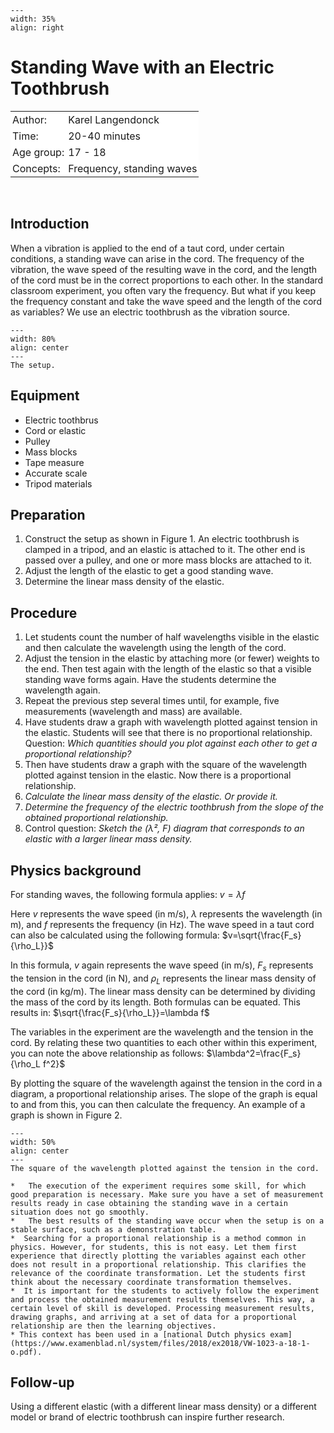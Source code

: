 ```{figure} ../../figures/ready.png
---
width: 35%
align: right
```

# Standing Wave with an Electric Toothbrush

<table style="width: 100%; border-collapse: collapse; border: none;">
    <tr style="background-color: white;"> 
        <td style="text-align: left; padding: 3px; border: none;">Author:</td>
        <td style="text-align: left; padding: 3px; border: none;">Karel Langendonck</td>
    </tr>
    <tr style="background-color: white;">
        <td style="text-align: left; padding: 3px; border: none;">Time:</td>
        <td style="text-align: left; padding: 3px; border: none;">20-40 minutes</td>
    </tr>
    <tr style="background-color: white;">
        <td style="text-align: left; padding: 3px; border: none;">Age group:</td>
        <td style="text-align: left; padding: 3px; border: none;">17 - 18</td>
    </tr>
    <tr style="background-color: white;">
        <td style="text-align: left; padding: 3px; border: none;">Concepts:</td>
        <td style="text-align: left; padding: 3px; border: none;">Frequency, standing waves</td>
    </tr>
</table><br>

## Introduction
When a vibration is applied to the end of a taut cord, under certain conditions, a standing wave can arise in the cord. The frequency of the vibration, the wave speed of the resulting wave in the cord, and the length of the cord must be in the correct proportions to each other. In the standard classroom experiment, you often vary the frequency. But what if you keep the frequency constant and take the wave speed and the length of the cord as variables? We use an electric toothbrush as the vibration source.

```{figure} demo77_figure1.JPG
---
width: 80%
align: center
---
The setup.
```

## Equipment
- Electric toothbrus
- Cord or elastic
- Pulley
- Mass blocks
- Tape measure
- Accurate scale
- Tripod materials

## Preparation
1.  Construct the setup as shown in Figure 1. An electric toothbrush is clamped in a tripod, and an elastic is attached to it. The other end is passed over a pulley, and one or more mass blocks are attached to it.
2. Adjust the length of the elastic to get a good standing wave.
3. Determine the linear mass density of the elastic.

## Procedure
1. Let students count the number of half wavelengths visible in the elastic and then calculate the wavelength using the length of the cord.
2. Adjust the tension in the elastic by attaching more (or fewer) weights to the end. Then test again with the length of the elastic so that a visible standing wave forms again. Have the students determine the wavelength again.
3. Repeat the previous step several times until, for example, five measurements (wavelength and mass) are available.
4. Have students draw a graph with wavelength plotted against tension in the elastic. Students will see that there is no proportional relationship.
    Question: *Which quantities should you plot against each other to get a proportional relationship?*
6. Then have students draw a graph with the square of the wavelength plotted against tension in the elastic. Now there is a proportional relationship.
7. *Calculate the linear mass density of the elastic. Or provide it.*
8. *Determine the frequency of the electric toothbrush from the slope of the obtained proportional relationship.*
9. Control question: *Sketch the (λ², F) diagram that corresponds to an elastic with a larger linear mass density.*

## Physics background

For standing waves, the following formula applies:
$v=\lambda f$

Here $v$ represents the wave speed (in m/s), $\lambda$ represents the wavelength (in m), and $f$ represents the frequency (in Hz). The wave speed in a taut cord can also be calculated using the following formula:
$v=\sqrt{\frac{F_s}{\rho_L}}$

In this formula, $v$ again represents the wave speed (in m/s), $F_s$ represents the tension in the cord (in N), and $\rho_L$ represents the linear mass density of the cord (in kg/m). The linear mass density can be determined by dividing the mass of the cord by its length. Both formulas can be equated. This results in:
$\sqrt{\frac{F_s}{\rho_L}}=\lambda f$

The variables in the experiment are the wavelength and the tension in the cord. By relating these two quantities to each other within this experiment, you can note the above relationship as follows:
$\lambda^2=\frac{F_s}{\rho_L f^2}$

By plotting the square of the wavelength against the tension in the cord in a diagram, a proportional relationship arises. The slope of the graph is equal to and from this, you can then calculate the frequency. An example of a graph is shown in Figure 2.

```{figure} demo77_figure2.jpg
---
width: 50%
align: center
---
The square of the wavelength plotted against the tension in the cord.
```

```{tip}
*	The execution of the experiment requires some skill, for which good preparation is necessary. Make sure you have a set of measurement results ready in case obtaining the standing wave in a certain situation does not go smoothly.
*	The best results of the standing wave occur when the setup is on a stable surface, such as a demonstration table.
*  Searching for a proportional relationship is a method common in physics. However, for students, this is not easy. Let them first experience that directly plotting the variables against each other does not result in a proportional relationship. This clarifies the relevance of the coordinate transformation. Let the students first think about the necessary coordinate transformation themselves.
*  It is important for the students to actively follow the experiment and process the obtained measurement results themselves. This way, a certain level of skill is developed. Processing measurement results, drawing graphs, and arriving at a set of data for a proportional relationship are then the learning objectives.
* This context has been used in a [national Dutch physics exam](https://www.examenblad.nl/system/files/2018/ex2018/VW-1023-a-18-1-o.pdf).
```

## Follow-up
Using a different elastic (with a different linear mass density) or a different model or brand of electric toothbrush can inspire further research.